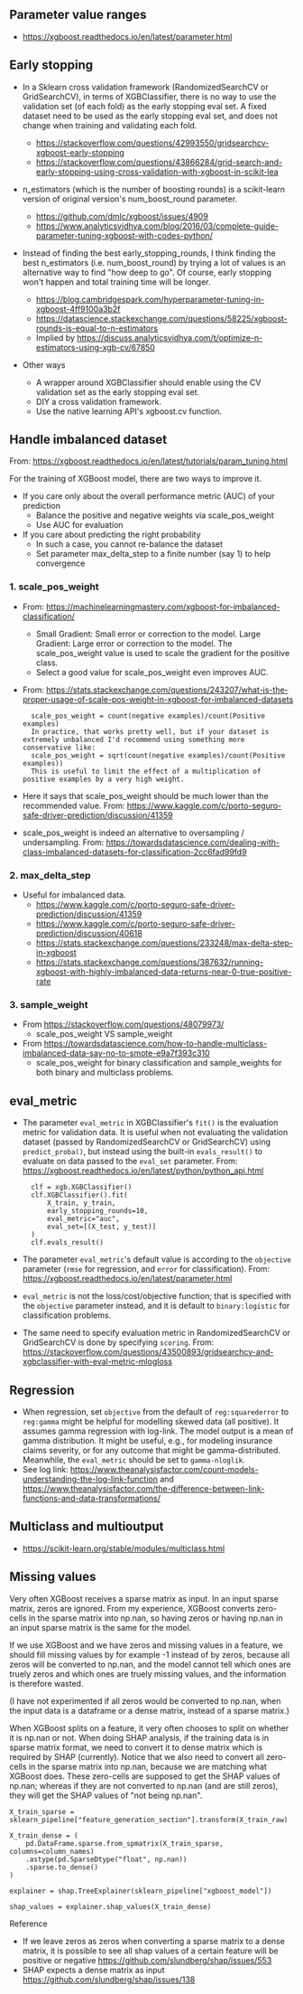 ## Parameter value ranges

- https://xgboost.readthedocs.io/en/latest/parameter.html

## Early stopping

- In a Sklearn cross validation framework (RandomizedSearchCV or GridSearchCV), in terms of XGBClassifier, there is no way to use the validation set (of each fold) as the early stopping eval set. A fixed dataset need to be used as the early stopping eval set, and does not change when training and validating each fold.
    - https://stackoverflow.com/questions/42993550/gridsearchcv-xgboost-early-stopping
    - https://stackoverflow.com/questions/43866284/grid-search-and-early-stopping-using-cross-validation-with-xgboost-in-scikit-lea

- n_estimators (which is the number of boosting rounds) is a scikit-learn version of original version's num_boost_round parameter.
    - https://github.com/dmlc/xgboost/issues/4909
    - https://www.analyticsvidhya.com/blog/2016/03/complete-guide-parameter-tuning-xgboost-with-codes-python/

- Instead of finding the best early_stopping_rounds, I think finding the best n_estimators (i.e. num_boost_round) by trying a lot of values is an alternative way to find "how deep to go". Of course, early stopping won't happen and total training time will be longer.
    - https://blog.cambridgespark.com/hyperparameter-tuning-in-xgboost-4ff9100a3b2f
    - https://datascience.stackexchange.com/questions/58225/xgboost-rounds-is-equal-to-n-estimators
    - Implied by https://discuss.analyticsvidhya.com/t/optimize-n-estimators-using-xgb-cv/67850

- Other ways
    - A wrapper around XGBClassifier should enable using the CV validation set as the early stopping eval set.
    - DIY a cross validation framework.
    - Use the native learning API's xgboost.cv function.

## Handle imbalanced dataset

From: https://xgboost.readthedocs.io/en/latest/tutorials/param_tuning.html

For the training of XGBoost model, there are two ways to improve it.

- If you care only about the overall performance metric (AUC) of your prediction
    - Balance the positive and negative weights via scale_pos_weight
    - Use AUC for evaluation
- If you care about predicting the right probability
    - In such a case, you cannot re-balance the dataset
    - Set parameter max_delta_step to a finite number (say 1) to help convergence

### 1. scale_pos_weight

- From: https://machinelearningmastery.com/xgboost-for-imbalanced-classification/
    - Small Gradient: Small error or correction to the model. Large Gradient: Large error or correction to the model. The scale_pos_weight value is used to scale the gradient for the positive class.
    - Select a good value for scale_pos_weight even improves AUC.

- From: https://stats.stackexchange.com/questions/243207/what-is-the-proper-usage-of-scale-pos-weight-in-xgboost-for-imbalanced-datasets

        scale_pos_weight = count(negative examples)/count(Positive examples)
        In practice, that works pretty well, but if your dataset is extremely unbalanced I'd recommend using something more conservative like:
        scale_pos_weight = sqrt(count(negative examples)/count(Positive examples)) 
        This is useful to limit the effect of a multiplication of positive examples by a very high weight.

- Here it says that scale_pos_weight should be much lower than the recommended value. From: https://www.kaggle.com/c/porto-seguro-safe-driver-prediction/discussion/41359

- scale_pos_weight is indeed an alternative to oversampling / undersampling. From: https://towardsdatascience.com/dealing-with-class-imbalanced-datasets-for-classification-2cc6fad99fd9

### 2. max_delta_step

- Useful for imbalanced data.
    - https://www.kaggle.com/c/porto-seguro-safe-driver-prediction/discussion/41359
    - https://www.kaggle.com/c/porto-seguro-safe-driver-prediction/discussion/40618
    - https://stats.stackexchange.com/questions/233248/max-delta-step-in-xgboost
    - https://stats.stackexchange.com/questions/387632/running-xgboost-with-highly-imbalanced-data-returns-near-0-true-positive-rate

### 3. sample_weight

- From https://stackoverflow.com/questions/48079973/
    - scale_pos_weight VS sample_weight
- From https://towardsdatascience.com/how-to-handle-multiclass-imbalanced-data-say-no-to-smote-e9a7f393c310
    - scale_pos_weight for binary classification and sample_weights for both binary and multiclass problems.
    
## eval_metric

- The parameter `eval_metric` in XGBClassifier's `fit()` is the evaluation metric for validation data. It is useful when not evaluating the validation dataset (passed by RandomizedSearchCV or GridSearchCV) using `predict_proba()`, but instead using the built-in `evals_result()` to evaluate on data passed to the `eval_set` parameter. From: https://xgboost.readthedocs.io/en/latest/python/python_api.html

        clf = xgb.XGBClassifier()
        clf.XGBClassifier().fit(
            X_train, y_train,
            early_stopping_rounds=10,
            eval_metric="auc",
            eval_set=[(X_test, y_test)]
        )
        clf.evals_result()

- The parameter `eval_metric`'s default value is according to the `objective` parameter (`rmse` for regression, and `error` for classification). From: https://xgboost.readthedocs.io/en/latest/parameter.html

- `eval_metric` is not the loss/cost/objective function; that is specified with the `objective` parameter instead, and it is default to `binary:logistic` for classification problems.

- The same need to specify evaluation metric in RandomizedSearchCV or GridSearchCV is done by specifying `scoring`. From: https://stackoverflow.com/questions/43500893/gridsearchcv-and-xgbclassifier-with-eval-metric-mlogloss

## Regression

- When regression, set `objective` from the default of `reg:squarederror` to `reg:gamma` might be helpful for modelling skewed data (all positive). It assumes gamma regression with log-link. The model output is a mean of gamma distribution. It might be useful, e.g., for modeling insurance claims severity, or for any outcome that might be gamma-distributed. Meanwhile, the `eval_metric` should be set to `gamma-nloglik`.
- See log link: https://www.theanalysisfactor.com/count-models-understanding-the-log-link-function and https://www.theanalysisfactor.com/the-difference-between-link-functions-and-data-transformations/

## Multiclass and multioutput

- https://scikit-learn.org/stable/modules/multiclass.html

## Missing values

Very often XGBoost receives a sparse matrix as input. In an input sparse matrix, zeros are ignored. From my experience, XGBoost converts zero-cells in the sparse matrix into np.nan, so having zeros or having np.nan in an input sparse matrix is the same for the model.

If we use XGBoost and we have zeros and missing values in a feature, we should fill missing values by for example -1 instead of by zeros, because all zeros will be converted to np.nan, and the model cannot tell which ones are truely zeros and which ones are truely missing values, and the information is therefore wasted.

(I have not experimented if all zeros would be converted to np.nan, when the input data is a dataframe or a dense matrix, instead of a sparse matrix.)

When XGBoost splits on a feature, it very often chooses to split on whether it is np.nan or not. When doing SHAP analysis, if the training data is in sparse matrix format, we need to convert it to dense matrix which is required by SHAP (currently). Notice that we also need to convert all zero-cells in the sparse matrix into np.nan, because we are matching what XGBoost does. These zero-cells are supposed to get the SHAP values of np.nan; whereas if they are not converted to np.nan (and are still zeros), they will get the SHAP values of "not being np.nan".

    X_train_sparse = sklearn_pipeline["feature_generation_section"].transform(X_train_raw)

    X_train_dense = (
        pd.DataFrame.sparse.from_spmatrix(X_train_sparse, columns=column_names)
        .astype(pd.SparseDtype("float", np.nan))
        .sparse.to_dense()
    )

    explainer = shap.TreeExplainer(sklearn_pipeline["xgboost_model"])

    shap_values = explainer.shap_values(X_train_dense)

Reference

- If we leave zeros as zeros when converting a sparse matrix to a dense matrix, it is possible to see all shap values of a certain feature will be positive or negative https://github.com/slundberg/shap/issues/553
- SHAP expects a dense matrix as input https://github.com/slundberg/shap/issues/138

